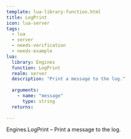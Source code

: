 ```yaml
---
template: lua-library-function.html
title: LogPrint
icon: lua-server
tags:
  - lua
  - server
  - needs-verification
  - needs-example
lua:
  library: Engines
  function: LogPrint
  realm: server
  description: "Print a message to the log."
  
  arguments:
    - name: "message"
      type: string
  returns:
    
---
```


<div class="lua__search__keywords">
Engines.LogPrint &#x2013; Print a message to the log.
</div>
